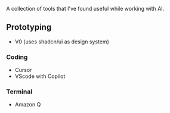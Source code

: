 A collection of tools that I've found useful while working with AI.

## Prototyping
- V0 (uses shadcn/ui as design system)

### Coding
- Cursor
- VScode with Copilot

### Terminal
- Amazon Q
